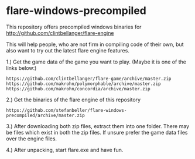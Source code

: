 flare-windows-precompiled
=========================

This repository offers precompiled windows binaries for 
http://github.com/clintbellanger/flare-engine

This will help people, who are not firm in compiling code of their own,
but also want to try out the latest flare engine features.


1.) Get the game data of the game you want to play. (Maybe it is one of the links below:) 

    https://github.com/clintbellanger/flare-game/archive/master.zip
    https://github.com/makrohn/polymorphable/archive/master.zip
    https://github.com/makrohn/concordia/archive/master.zip
    
2.) Get the binaries of the flare engine of this repository 

    https://github.com/stefanbeller/flare-windows-precompiled/archive/master.zip
    
3.) After downloading both zip files, extract them into one folder. 
There may be files which exist in both the zip files. 
If unsure prefer the game data files over the engine files.

4.) After unpacking, start flare.exe and have fun.
